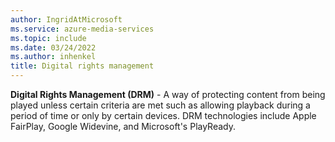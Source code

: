 ```yaml
---
author: IngridAtMicrosoft
ms.service: azure-media-services
ms.topic: include
ms.date: 03/24/2022
ms.author: inhenkel
title: Digital rights management
---
```


**Digital Rights Management (DRM)** - A way of protecting content from being played unless certain criteria are met such as allowing playback during a period of time or only by certain devices.  DRM technologies include Apple FairPlay, Google Widevine, and Microsoft's PlayReady.
